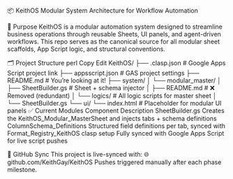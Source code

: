 📦 KeithOS
Modular System Architecture for Workflow Automation

🧠 Purpose
KeithOS is a modular automation system designed to streamline business operations through reusable Sheets, UI panels, and agent-driven workflows. This repo serves as the canonical source for all modular sheet scaffolds, App Script logic, and structural conventions.

🗂️ Project Structure
perl
Copy
Edit
KeithOS/
├── .clasp.json                # Google Apps Script project link
├── appsscript.json           # GAS project settings
├── README.md                 # You’re looking at it!
├── system/
│   └── modular_master/
│       ├── SheetBuilder.gs   # Sheet + schema injector
│       ├── README.md         # ❌ Removed (redundant)
│       └── logics/           # All logic scripts for master sheet
│           └── SheetBuilder.gs
└── ui/
    └── index.html            # Placeholder for modular UI panels
✅ Current Modules
Component	Description
SheetBuilder.gs	Creates the KeithOS_Modular_MasterSheet and injects tabs + schema definitions
ColumnSchema_Definitions	Structured field definitions per tab, synced with Format_Registry_KeithOS
clasp setup	Fully synced with Google Apps Script for live script pushes

🔄 GitHub Sync
This project is live-synced with:
🌐 github.com/KeithGay/KeithOS
Pushes triggered manually after each phase milestone.